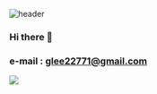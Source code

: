![header](https://capsule-render.vercel.app/api?type=egg)
### Hi there 👋
### e-mail : glee22771@gmail.com
<a href="https://hits.seeyoufarm.com"><img src="https://hits.seeyoufarm.com/api/count/incr/badge.svg?url=https%3A%2F%2Fgithub.com%2Fgoeunleee&count_bg=%23AFB8B5&title_bg=%2374BBE6&icon=&icon_color=%23FFFFFF&title=hits&edge_flat=false"/></a>


<!--
**goeunleee/goeunleee** is a ✨ _special_ ✨ repository because its `README.md` (this file) appears on your GitHub profile.

Here are some ideas to get you started:

- 🔭 I’m currently working on ...
- 🌱 I’m currently learning ...
- 👯 I’m looking to collaborate on ...
- 🤔 I’m looking for help with ...
- 💬 Ask me about ...
- 📫 How to reach me: ...
- 😄 Pronouns: ...
- ⚡ Fun fact: ...
-->
